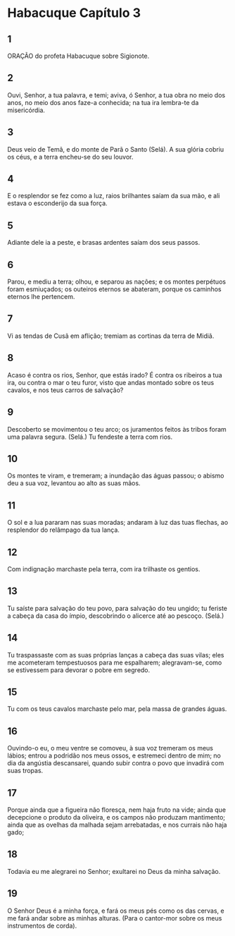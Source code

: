 # Habacuque Capítulo 3

## 1
ORAÇÃO do profeta Habacuque sobre Sigionote.

## 2
Ouvi, Senhor, a tua palavra, e temi; aviva, ó Senhor, a tua obra no meio dos anos, no meio dos anos faze-a conhecida; na tua ira lembra-te da misericórdia.

## 3
Deus veio de Temã, e do monte de Parã o Santo (Selá). A sua glória cobriu os céus, e a terra encheu-se do seu louvor.

## 4
E o resplendor se fez como a luz, raios brilhantes saíam da sua mão, e ali estava o esconderijo da sua força.

## 5
Adiante dele ia a peste, e brasas ardentes saíam dos seus passos.

## 6
Parou, e mediu a terra; olhou, e separou as nações; e os montes perpétuos foram esmiuçados; os outeiros eternos se abateram, porque os caminhos eternos lhe pertencem.

## 7
Vi as tendas de Cusã em aflição; tremiam as cortinas da terra de Midiã.

## 8
Acaso é contra os rios, Senhor, que estás irado? É contra os ribeiros a tua ira, ou contra o mar o teu furor, visto que andas montado sobre os teus cavalos, e nos teus carros de salvação?

## 9
Descoberto se movimentou o teu arco; os juramentos feitos às tribos foram uma palavra segura. (Selá.) Tu fendeste a terra com rios.

## 10
Os montes te viram, e tremeram; a inundação das águas passou; o abismo deu a sua voz, levantou ao alto as suas mãos.

## 11
O sol e a lua pararam nas suas moradas; andaram à luz das tuas flechas, ao resplendor do relâmpago da tua lança.

## 12
Com indignação marchaste pela terra, com ira trilhaste os gentios.

## 13
Tu saíste para salvação do teu povo, para salvação do teu ungido; tu feriste a cabeça da casa do ímpio, descobrindo o alicerce até ao pescoço. (Selá.)

## 14
Tu traspassaste com as suas próprias lanças a cabeça das suas vilas; eles me acometeram tempestuosos para me espalharem; alegravam-se, como se estivessem para devorar o pobre em segredo.

## 15
Tu com os teus cavalos marchaste pelo mar, pela massa de grandes águas.

## 16
Ouvindo-o eu, o meu ventre se comoveu, à sua voz tremeram os meus lábios; entrou a podridão nos meus ossos, e estremeci dentro de mim; no dia da angústia descansarei, quando subir contra o povo que invadirá com suas tropas.

## 17
Porque ainda que a figueira não floresça, nem haja fruto na vide; ainda que decepcione o produto da oliveira, e os campos não produzam mantimento; ainda que as ovelhas da malhada sejam arrebatadas, e nos currais não haja gado;

## 18
Todavia eu me alegrarei no Senhor; exultarei no Deus da minha salvação.

## 19
O Senhor Deus é a minha força, e fará os meus pés como os das cervas, e me fará andar sobre as minhas alturas. (Para o cantor-mor sobre os meus instrumentos de corda).

